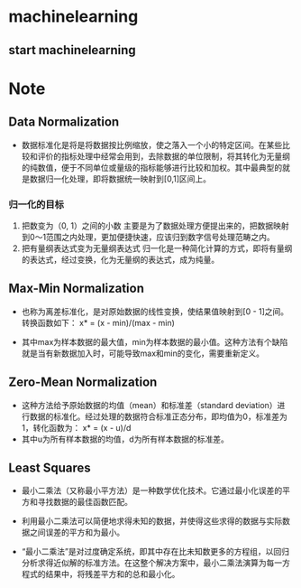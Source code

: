 # machinelearning

## start machinelearning

# Note

## Data Normalization

- 数据标准化是将是将数据按比例缩放，使之落入一个小的特定区间。在某些比较和评价的指标处理中经常会用到，去除数据的单位限制，将其转化为无量纲的纯数值，便于不同单位或量级的指标能够进行比较和加权。其中最典型的就是数据归一化处理，即将数据统一映射到[0,1]区间上。

### 归一化的目标

1. 把数变为（0, 1）之间的小数
    主要是为了数据处理方便提出来的，把数据映射到0～1范围之内处理，更加便捷快速，应该归到数字信号处理范畴之内。
2. 把有量纲表达式变为无量纲表达式
    归一化是一种简化计算的方式，即将有量纲的表达式，经过变换，化为无量纲的表达式，成为纯量。
## Max-Min Normalization

- 也称为离差标准化，是对原始数据的线性变换，使结果值映射到[0 - 1]之间。转换函数如下：
    x* = (x - min)/(max - min)

- 其中max为样本数据的最大值，min为样本数据的最小值。这种方法有个缺陷就是当有新数据加入时，可能导致max和min的变化，需要重新定义。

## Zero-Mean Normalization

- 这种方法给予原始数据的均值（mean）和标准差（standard deviation）进行数据的标准化。经过处理的数据符合标准正态分布，即均值为0，标准差为1，转化函数为：
    x* = (x - u)/d
- 其中u为所有样本数据的均值，d为所有样本数据的标准差。

## Least Squares

- 最小二乘法（又称最小平方法）是一种数学优化技术。它通过最小化误差的平方和寻找数据的最佳函数匹配。

- 利用最小二乘法可以简便地求得未知的数据，并使得这些求得的数据与实际数据之间误差的平方和为最小。

- “最小二乘法”是对过度确定系统，即其中存在比未知数更多的方程组，以回归分析求得近似解的标准方法。在这整个解决方案中，最小二乘法演算为每一方程式的结果中，将残差平方和的总和最小化。